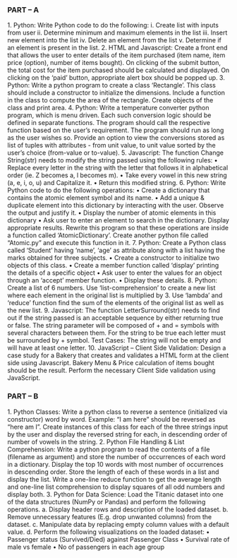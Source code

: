 <h3>PART – A</h3>
1. Python: Write Python code to do the following:
i. Create list with inputs from user
ii. Determine minimum and maximum elements in the list
iii. Insert new element into the list
iv. Delete an element from the list
v. Determine if an element is present in the list.
 2. HTML and Javascript: Create a front end that allows the user to enter details of the item purchased (item name, item price (option), number of items bought). On clicking of the submit button, the total cost for the item purchased should be calculated and displayed. On clicking on the ‘paid’ button, appropriate alert box should be popped up.
3. Python: Write a python program to create a class ‘Rectangle’. This class should include a constructor to initialize the dimensions. Include a function in the class to compute the area of the rectangle. Create objects of the class and print area.
4. Python: Write a temperature converter python program, which is menu driven. Each such conversion logic should be defined in separate functions. The program should call the respective function based on the user’s requirement. The program should run as long as the user wishes so. Provide an option to view the conversions stored as list of tuples with attributes - from unit value, to unit value sorted by the user’s choice (from-value or to-value).
5. Javascript: The function Change String(str) needs to modify the string passed using the following rules:
• Replace every letter in the string with the letter that follows it in alphabetical order (ie. Z becomes a, l becomes m).
• Take every vowel in this new string (a, e, i, o, u) and Capitalize it.
• Return this modified string.
6. Python: Write Python code to do the following operations:
• Create a dictionary that contains the atomic element symbol and its name.
• Add a unique & duplicate element into this dictionary by interacting with the user.
Observe the output and justify it.
• Display the number of atomic elements in this dictionary
• Ask user to enter an element to search in the dictionary. Display appropriate results.
Rewrite this program so that these operations are inside a function called ‘AtomicDictionary’. Create another python file called “Atomic.py” and execute this function in it.
7. Python: Create a Python class called ‘Student’ having ‘name’, ‘age’ as attribute along with a list having the marks obtained for three subjects.
• Create a constructor to initialize two objects of this class.
• Create a member function called ‘display’ printing the details of a specific object
• Ask user to enter the values for an object through an ‘accept’ member function.
• Display these details.
8. Python: Create a list of 6 numbers. Use ‘list-comprehension’ to create a new list where each element in the original list is multiplied by 3. Use ‘lambda’ and ‘reduce’ function find the sum of the elements of the original list as well as the new list.
9. Javascript: The function LetterSurround(str) needs to find out if the string passed is an acceptable sequence by either returning true or false. The string parameter will be composed of + and = symbols with several characters between them. For the string to be true each letter must be surrounded by + symbol. Test Cases: The string will not be empty and will have at least one letter.
10. JavaScript – Client Side Validation: Design a case study for a Bakery that creates and validates a HTML form at the client side using Javascript. Bakery Menu & Price calculation of items bought should be the result. Perform the necessary Client Side validation using JavaScript.
<h3> PART – B </h3>
1. Python Classes: Write a python class to reverse a sentence (initialized via constructor) word by word. Example: “I am here” should be reversed as “here am I”. Create instances of this class for each of the three strings input by the user and display the reversed string for each, in descending order of number of vowels in the string.
2. Python File Handling & List Comprehension: Write a python program to read the contents of a file (filename as argument) and store the number of occurrences of each word in a dictionary. Display the top 10 words with most number of occurrences in descending order. Store the length of each of these words in a list and display the list. Write a one-line reduce function to get the average length and one-line list comprehension to display squares of all odd numbers and display both.
3. Python for Data Science: Load the Titanic dataset into one of the data structures (NumPy or Pandas) and perform the following operations.
a. Display header rows and description of the loaded dataset.
b. Remove unnecessary features (E.g. drop unwanted columns) from the dataset.
c. Manipulate data by replacing empty column values with a default value.
d. Perform the following visualizations on the loaded dataset:
• Passenger status (Survived/Died) against Passenger Class
• Survival rate of male vs female
• No of passengers in each age group
